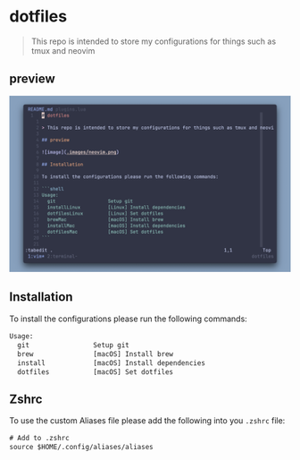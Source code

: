 # dotfiles

> This repo is intended to store my configurations for things such as tmux and neovim

## preview

![image](.images/neovim.png)

## Installation

To install the configurations please run the following commands:

```shell
Usage:
  git                Setup git
  brew               [macOS] Install brew
  install            [macOS] Install dependencies
  dotfiles           [macOS] Set dotfiles
```

## Zshrc

To use the custom Aliases file please add the following into you `.zshrc` file:

```shell
# Add to .zshrc
source $HOME/.config/aliases/aliases
```

